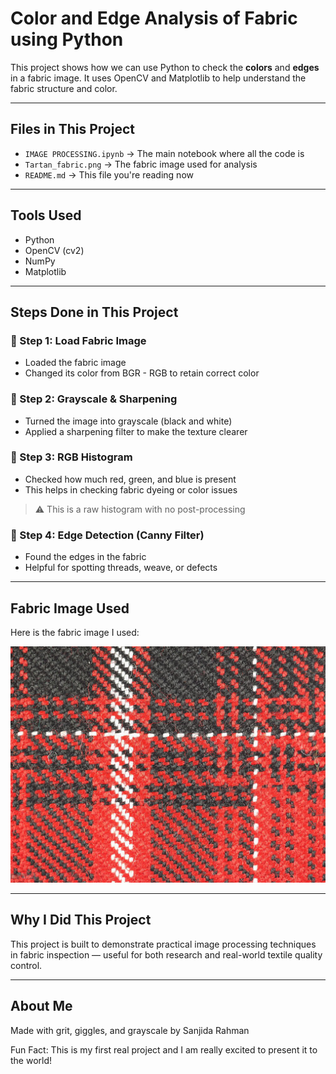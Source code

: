 #  Color and Edge Analysis of Fabric using Python
This project shows how we can use Python to check the **colors** and **edges** in a fabric image. It uses OpenCV and Matplotlib to help understand the fabric structure and color.

---

## Files in This Project

- `IMAGE PROCESSING.ipynb` → The main notebook where all the code is
- `Tartan_fabric.png` → The fabric image used for analysis
- `README.md` → This file you're reading now

---

## Tools Used

- Python
- OpenCV (cv2)
- NumPy
- Matplotlib

---

## Steps Done in This Project

### 🔹 Step 1: Load Fabric Image  
- Loaded the fabric image  
- Changed its color from BGR - RGB to retain correct color

### 🔹 Step 2: Grayscale & Sharpening  
- Turned the image into grayscale (black and white)  
- Applied a sharpening filter to make the texture clearer

### 🔹 Step 3: RGB Histogram  
- Checked how much red, green, and blue is present  
- This helps in checking fabric dyeing or color issues

> ⚠️ This is a raw histogram with no post-processing

### 🔹 Step 4: Edge Detection (Canny Filter)  
- Found the edges in the fabric  
- Helpful for spotting threads, weave, or defects

---

## Fabric Image Used

Here is the fabric image I used:

![Fabric Sample](./Tartan_fabric.png)

---

## Why I Did This Project

This project is built to demonstrate practical image processing techniques in fabric inspection — useful for both research and real-world textile quality control.

---

## About Me

Made with grit, giggles, and grayscale by Sanjida Rahman

Fun Fact: This is my first real project and I am really excited to present it to the world!
